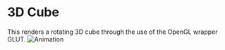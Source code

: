 # 3D Cube
This renders a rotating 3D cube through the use of the OpenGL wrapper GLUT.
![Animation](https://user-images.githubusercontent.com/82299803/158300225-ef3ae490-51d0-49f6-aac2-8e6a742e0e9f.gif)
